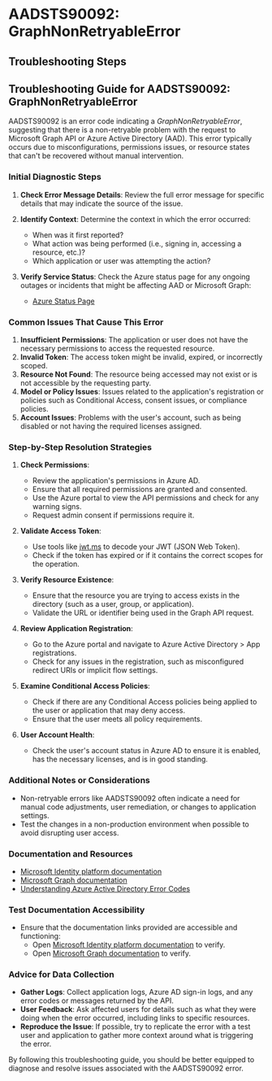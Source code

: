 
# AADSTS90092: GraphNonRetryableError


## Troubleshooting Steps
## Troubleshooting Guide for AADSTS90092: GraphNonRetryableError

AADSTS90092 is an error code indicating a *GraphNonRetryableError*, suggesting that there is a non-retryable problem with the request to Microsoft Graph API or Azure Active Directory (AAD). This error typically occurs due to misconfigurations, permissions issues, or resource states that can't be recovered without manual intervention.

### Initial Diagnostic Steps
1. **Check Error Message Details**: Review the full error message for specific details that may indicate the source of the issue.
2. **Identify Context**: Determine the context in which the error occurred:
   - When was it first reported?
   - What action was being performed (i.e., signing in, accessing a resource, etc.)?
   - Which application or user was attempting the action?

3. **Verify Service Status**: Check the Azure status page for any ongoing outages or incidents that might be affecting AAD or Microsoft Graph:
   - [Azure Status Page](https://status.azure.com)

### Common Issues That Cause This Error
1. **Insufficient Permissions**: The application or user does not have the necessary permissions to access the requested resource.
2. **Invalid Token**: The access token might be invalid, expired, or incorrectly scoped.
3. **Resource Not Found**: The resource being accessed may not exist or is not accessible by the requesting party.
4. **Model or Policy Issues**: Issues related to the application's registration or policies such as Conditional Access, consent issues, or compliance policies.
5. **Account Issues**: Problems with the user's account, such as being disabled or not having the required licenses assigned.

### Step-by-Step Resolution Strategies
1. **Check Permissions**:
   - Review the application's permissions in Azure AD.
   - Ensure that all required permissions are granted and consented.
   - Use the Azure portal to view the API permissions and check for any warning signs.
   - Request admin consent if permissions require it.

2. **Validate Access Token**:
   - Use tools like [jwt.ms](https://jwt.ms) to decode your JWT (JSON Web Token).
   - Check if the token has expired or if it contains the correct scopes for the operation.

3. **Verify Resource Existence**:
   - Ensure that the resource you are trying to access exists in the directory (such as a user, group, or application).
   - Validate the URL or identifier being used in the Graph API request.

4. **Review Application Registration**:
   - Go to the Azure portal and navigate to Azure Active Directory > App registrations.
   - Check for any issues in the registration, such as misconfigured redirect URIs or implicit flow settings.

5. **Examine Conditional Access Policies**:
   - Check if there are any Conditional Access policies being applied to the user or application that may deny access.
   - Ensure that the user meets all policy requirements.

6. **User Account Health**:
   - Check the user's account status in Azure AD to ensure it is enabled, has the necessary licenses, and is in good standing.

### Additional Notes or Considerations
- Non-retryable errors like AADSTS90092 often indicate a need for manual code adjustments, user remediation, or changes to application settings.
- Test the changes in a non-production environment when possible to avoid disrupting user access.

### Documentation and Resources
- [Microsoft Identity platform documentation](https://docs.microsoft.com/en-us/azure/active-directory/develop/)
- [Microsoft Graph documentation](https://docs.microsoft.com/en-us/graph/)
- [Understanding Azure Active Directory Error Codes](https://docs.microsoft.com/en-us/azure/active-directory/develop/reference-aad-error-codes)

### Test Documentation Accessibility
- Ensure that the documentation links provided are accessible and functioning:
  - Open [Microsoft Identity platform documentation](https://docs.microsoft.com/en-us/azure/active-directory/develop/) to verify.
  - Open [Microsoft Graph documentation](https://docs.microsoft.com/en-us/graph/) to verify.

### Advice for Data Collection
- **Gather Logs**: Collect application logs, Azure AD sign-in logs, and any error codes or messages returned by the API.
- **User Feedback**: Ask affected users for details such as what they were doing when the error occurred, including links to specific resources.
- **Reproduce the Issue**: If possible, try to replicate the error with a test user and application to gather more context around what is triggering the error.

By following this troubleshooting guide, you should be better equipped to diagnose and resolve issues associated with the AADSTS90092 error.